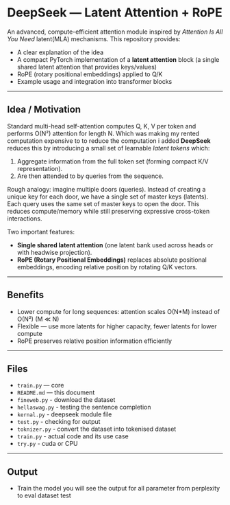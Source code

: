 # DeepSeek — Latent Attention + RoPE
An advanced, compute-efficient attention module inspired by *Attention Is All You Need* latent(MLA) mechanisms.
This repository provides:
- A clear explanation of the idea
- A compact PyTorch implementation of a **latent attention** block (a single shared latent attention that provides keys/values)
- RoPE (rotary positional embeddings) applied to Q/K
- Example usage and integration into transformer blocks

---

## Idea / Motivation

Standard multi-head self-attention computes Q, K, V per token and performs O(N²) attention for length N.
Which was making my rented computation expensive to to reduce the computation i added 
**DeepSeek** reduces this by introducing a small set of learnable *latent tokens* which:
1. Aggregate information from the full token set (forming compact K/V representation).
2. Are then attended to by queries from the sequence.

Rough analogy: imagine multiple doors (queries). Instead of creating a unique key for each door, we have a single set of master keys (latents). Each query uses the same set of master keys to open the door. This reduces compute/memory while still preserving expressive cross-token interactions.

Two important features:
- **Single shared latent attention** (one latent bank used across heads or with headwise projection).
- **RoPE (Rotary Positional Embeddings)** replaces absolute positional embeddings, encoding relative position by rotating Q/K vectors.

---


## Benefits
- Lower compute for long sequences: attention scales O(N*M) instead of O(N²) (M ≪ N)
- Flexible — use more latents for higher capacity, fewer latents for lower compute
- RoPE preserves relative position information efficiently

---

## Files
- `train.py` — core  
- `README.md` — this document
- `fineweb.py` - download the dataset  
- `hellaswag.py` - testing the sentence completion 
- `kernal.py` - deepseek module file 
- `test.py` - checking for output
- `toknizer.py` - convert the dataset into tokenised dataset
- `train.py` - actual code and its use case
- `try.py` - cuda or CPU

---

## Output
- Train the model you will see the output for all parameter from perplexity to eval dataset test

